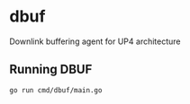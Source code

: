 # dbuf
Downlink buffering agent for UP4 architecture

## Running DBUF

```bash
go run cmd/dbuf/main.go
```
